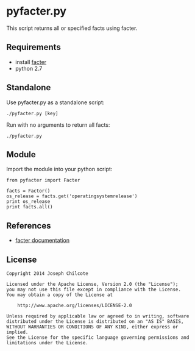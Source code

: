 pyfacter.py
=======

This script returns all or specified facts using facter.

Requirements
------------
+ install [facter](http://downloads.puppetlabs.com/mac/)
+ python 2.7  

Standalone
----------
Use pyfacter.py as a standalone script:

	./pyfacter.py [key]

Run with no arguments to return all facts:

	./pyfacter.py

Module
------
Import the module into your python script:

	from pyfacter import Facter

	facts = Factor()
	os_release = facts.get('operatingsystemrelease')
	print os_release
	print facts.all()

References
----------
+ [facter documentation](http://docs.puppetlabs.com/facter/1.7/release_notes.html)


License
-------

	Copyright 2014 Joseph Chilcote
	
	Licensed under the Apache License, Version 2.0 (the "License");
	you may not use this file except in compliance with the License.
	You may obtain a copy of the License at
	
		http://www.apache.org/licenses/LICENSE-2.0
	
	Unless required by applicable law or agreed to in writing, software
	distributed under the License is distributed on an "AS IS" BASIS,
	WITHOUT WARRANTIES OR CONDITIONS OF ANY KIND, either express or implied.
	See the License for the specific language governing permissions and
	limitations under the License.
